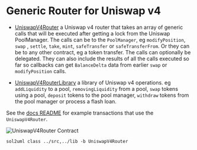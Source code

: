 # Generic Router for Uniswap v4

- [UniswapV4Router](./UniswapV4Router.sol) a Uniswap v4 router that takes an array of generic calls that will be executed after getting a lock from the Uniswap PoolManager. The calls can be to the `PoolManager`, eg `modifyPosition`, `swap` , `settle`, `take`, `mint`, `safeTransfer` or `safeTransferFrom`. Or they can be to any other contract, eg a token transfer. The calls can optionally be delegated. They can also include the results of all the calls executed so far so callbacks can get `BalanceDelta` data from earlier `swap` or `modifyPosition` calls.

- [UniswapV4RouterLibrary](./UniswapV4RouterLibrary.sol) a library of Uniswap v4 operations. eg `addLiquidity` to a pool, `removingLiquidity` from a pool, `swap` tokens using a pool, `deposit` tokens to the pool manager, `withdraw` tokens from the pool manager or process a flash loan.

See the [docs README](../../docs/README.md) for example transactions that use the `UniswapV4Router`.

![UniswapV4Router Contract](../../docs/UniswapV4RouterLibrary.svg)

```
sol2uml class ../src,../lib -b UniswapV4Router
```
